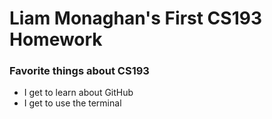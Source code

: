 # Liam Monaghan's First CS193 Homework

### Favorite things about CS193
- I get to learn about GitHub
- I get to use the terminal
